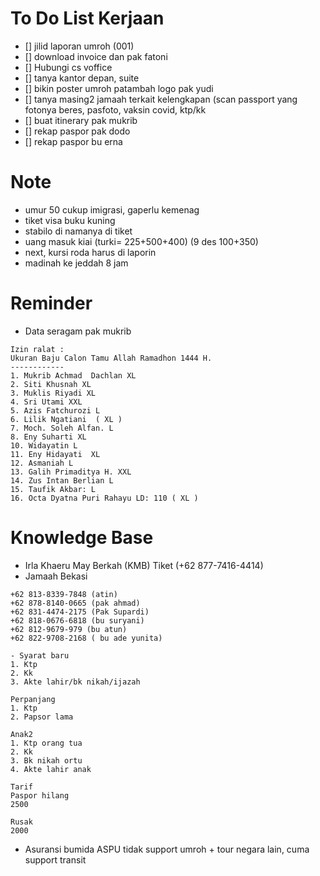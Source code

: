 # To Do List Kerjaan

- [] jilid laporan umroh (001)
- [] download invoice dan pak fatoni
- [] Hubungi cs voffice
- [] tanya kantor depan, suite 
- [] bikin poster umroh patambah logo pak yudi
- [] tanya masing2 jamaah terkait kelengkapan (scan passport yang fotonya beres, pasfoto, vaksin covid, ktp/kk
- [] buat itinerary pak mukrib
- [] rekap paspor pak dodo
- [] rekap paspor bu erna



# Note

- umur 50 cukup imigrasi, gaperlu kemenag
- tiket visa buku kuning
- stabilo di namanya di tiket
- uang masuk kiai (turki= 225+500+400) (9 des 100+350)
- next, kursi roda harus di laporin
- madinah ke jeddah 8 jam

# Reminder

- Data seragam pak mukrib

```
Izin ralat :
Ukuran Baju Calon Tamu Allah Ramadhon 1444 H.
------------
1. Mukrib Achmad  Dachlan XL
2. Siti Khusnah XL
3. Muklis Riyadi XL
4. Sri Utami XXL
5. Azis Fatchurozi L
6. Lilik Ngatiani  ( XL )
7. Moch. Soleh Alfan. L
8. Eny Suharti XL
10. Widayatin L
11. Eny Hidayati  XL
12. Asmaniah L
13. Galih Primaditya H. XXL
14. Zus Intan Berlian L
15. Taufik Akbar: L
16. Octa Dyatna Puri Rahayu LD: 110 ( XL )
```

# Knowledge Base

- Irla Khaeru May Berkah (KMB) Tiket (+62 877-7416-4414)
- Jamaah Bekasi

```
+62 813-8339-7848 (atin)
+62 878-8140-0665 (pak ahmad)
+62 831-4474-2175 (Pak Supardi)
+62 818-0676-6818 (bu suryani)
+62 812-9679-979 (bu atun)
+62 822-9708-2168 ( bu ade yunita)
```

```
- Syarat baru
1. Ktp 
2. Kk
3. Akte lahir/bk nikah/ijazah

Perpanjang
1. Ktp
2. Papsor lama

Anak2
1. Ktp orang tua
2. Kk
3. Bk nikah ortu
4. Akte lahir anak

Tarif 
Paspor hilang 
2500

Rusak 
2000
```
- Asuransi bumida ASPU tidak support umroh + tour negara lain, cuma support transit
